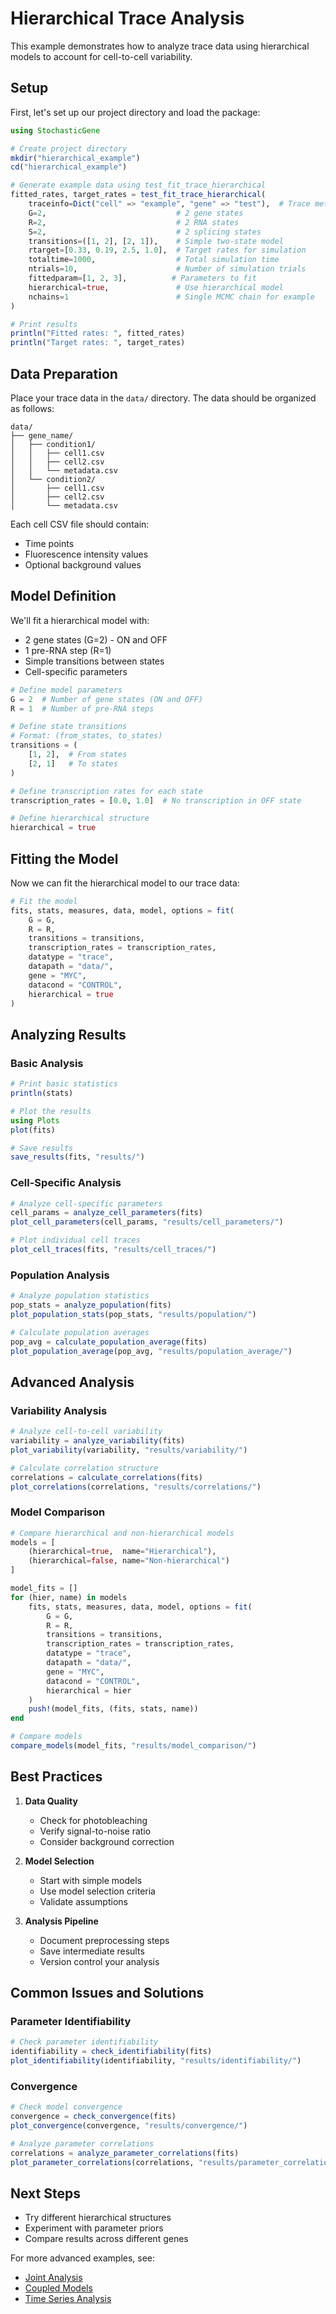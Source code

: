 # Hierarchical Trace Analysis

This example demonstrates how to analyze trace data using hierarchical models to account for cell-to-cell variability.

## Setup

First, let's set up our project directory and load the package:

```julia
using StochasticGene

# Create project directory
mkdir("hierarchical_example")
cd("hierarchical_example")

# Generate example data using test_fit_trace_hierarchical
fitted_rates, target_rates = test_fit_trace_hierarchical(
    traceinfo=Dict("cell" => "example", "gene" => "test"),  # Trace metadata
    G=2,                             # 2 gene states
    R=2,                             # 2 RNA states
    S=2,                             # 2 splicing states
    transitions=([1, 2], [2, 1]),    # Simple two-state model
    rtarget=[0.33, 0.19, 2.5, 1.0],  # Target rates for simulation
    totaltime=1000,                  # Total simulation time
    ntrials=10,                      # Number of simulation trials
    fittedparam=[1, 2, 3],          # Parameters to fit
    hierarchical=true,               # Use hierarchical model
    nchains=1                        # Single MCMC chain for example
)

# Print results
println("Fitted rates: ", fitted_rates)
println("Target rates: ", target_rates)
```

## Data Preparation

Place your trace data in the `data/` directory. The data should be organized as follows:

```
data/
├── gene_name/
│   ├── condition1/
│   │   ├── cell1.csv
│   │   ├── cell2.csv
│   │   └── metadata.csv
│   └── condition2/
│       ├── cell1.csv
│       ├── cell2.csv
│       └── metadata.csv
```

Each cell CSV file should contain:
- Time points
- Fluorescence intensity values
- Optional background values

## Model Definition

We'll fit a hierarchical model with:
- 2 gene states (G=2) - ON and OFF
- 1 pre-RNA step (R=1)
- Simple transitions between states
- Cell-specific parameters

```julia
# Define model parameters
G = 2  # Number of gene states (ON and OFF)
R = 1  # Number of pre-RNA steps

# Define state transitions
# Format: (from_states, to_states)
transitions = (
    [1, 2],  # From states
    [2, 1]   # To states
)

# Define transcription rates for each state
transcription_rates = [0.0, 1.0]  # No transcription in OFF state

# Define hierarchical structure
hierarchical = true
```

## Fitting the Model

Now we can fit the hierarchical model to our trace data:

```julia
# Fit the model
fits, stats, measures, data, model, options = fit(
    G = G,
    R = R,
    transitions = transitions,
    transcription_rates = transcription_rates,
    datatype = "trace",
    datapath = "data/",
    gene = "MYC",
    datacond = "CONTROL",
    hierarchical = true
)
```

## Analyzing Results

### Basic Analysis

```julia
# Print basic statistics
println(stats)

# Plot the results
using Plots
plot(fits)

# Save results
save_results(fits, "results/")
```

### Cell-Specific Analysis

```julia
# Analyze cell-specific parameters
cell_params = analyze_cell_parameters(fits)
plot_cell_parameters(cell_params, "results/cell_parameters/")

# Plot individual cell traces
plot_cell_traces(fits, "results/cell_traces/")
```

### Population Analysis

```julia
# Analyze population statistics
pop_stats = analyze_population(fits)
plot_population_stats(pop_stats, "results/population/")

# Calculate population averages
pop_avg = calculate_population_average(fits)
plot_population_average(pop_avg, "results/population_average/")
```

## Advanced Analysis

### Variability Analysis

```julia
# Analyze cell-to-cell variability
variability = analyze_variability(fits)
plot_variability(variability, "results/variability/")

# Calculate correlation structure
correlations = calculate_correlations(fits)
plot_correlations(correlations, "results/correlations/")
```

### Model Comparison

```julia
# Compare hierarchical and non-hierarchical models
models = [
    (hierarchical=true,  name="Hierarchical"),
    (hierarchical=false, name="Non-hierarchical")
]

model_fits = []
for (hier, name) in models
    fits, stats, measures, data, model, options = fit(
        G = G,
        R = R,
        transitions = transitions,
        transcription_rates = transcription_rates,
        datatype = "trace",
        datapath = "data/",
        gene = "MYC",
        datacond = "CONTROL",
        hierarchical = hier
    )
    push!(model_fits, (fits, stats, name))
end

# Compare models
compare_models(model_fits, "results/model_comparison/")
```

## Best Practices

1. **Data Quality**
   - Check for photobleaching
   - Verify signal-to-noise ratio
   - Consider background correction

2. **Model Selection**
   - Start with simple models
   - Use model selection criteria
   - Validate assumptions

3. **Analysis Pipeline**
   - Document preprocessing steps
   - Save intermediate results
   - Version control your analysis

## Common Issues and Solutions

### Parameter Identifiability
```julia
# Check parameter identifiability
identifiability = check_identifiability(fits)
plot_identifiability(identifiability, "results/identifiability/")
```

### Convergence
```julia
# Check model convergence
convergence = check_convergence(fits)
plot_convergence(convergence, "results/convergence/")

# Analyze parameter correlations
correlations = analyze_parameter_correlations(fits)
plot_parameter_correlations(correlations, "results/parameter_correlations/")
```

## Next Steps

- Try different hierarchical structures
- Experiment with parameter priors
- Compare results across different genes

For more advanced examples, see:
- [Joint Analysis](@ref)
- [Coupled Models](@ref)
- [Time Series Analysis](@ref) 